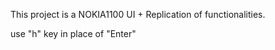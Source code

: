 This project is a NOKIA1100 UI + Replication of functionalities. 

use "h" key in place of "Enter" 
